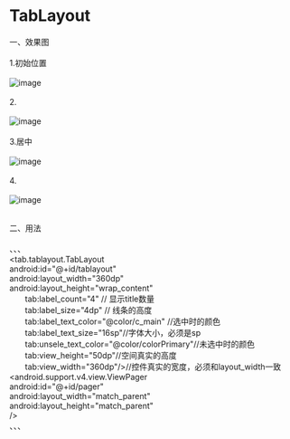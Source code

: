 # TabLayout
一、效果图</br></br>
1.初始位置</br></br>
![image](https://github.com/yangzhidan/TabLayout/blob/master/pic/Screenshot_2017-07-27-09-48-23.png)</br></br>
2.</br></br>
![image](https://github.com/yangzhidan/TabLayout/blob/master/pic/Screenshot_2017-07-27-09-48-27.png)</br></br>
3.居中</br></br>
![image](https://github.com/yangzhidan/TabLayout/blob/master/pic/Screenshot_2017-07-27-09-48-31.png)</br></br>
4.</br></br>
![image](https://github.com/yangzhidan/TabLayout/blob/master/pic/Screenshot_2017-07-27-09-48-59.png)</br></br>


二、用法</br></br>
、、、
    <!--layout_width 和 view_width 必须保持一致, 不支持px布局--></br>
    <tab.tablayout.TabLayout</br>
        android:id="@+id/tablayout"</br>
        android:layout_width="360dp"</br>
        android:layout_height="wrap_content"</br>
        tab:label_count="4" // 显示title数量</br>
        tab:label_size="4dp" // 线条的高度</br>
        tab:label_text_color="@color/c_main" //选中时的颜色</br>
        tab:label_text_size="16sp"//字体大小，必须是sp</br>
        tab:unsele_text_color="@color/colorPrimary"//未选中时的颜色</br>
        tab:view_height="50dp"//空间真实的高度</br>
        tab:view_width="360dp"/>//控件真实的宽度，必须和layout_width一致</br>
    <android.support.v4.view.ViewPager</br>
        android:id="@+id/pager"</br>
        android:layout_width="match_parent"</br>
        android:layout_height="match_parent"</br>
        /></br>
  、、、
